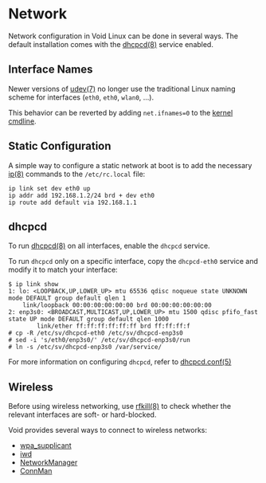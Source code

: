 # Network

Network configuration in Void Linux can be done in several ways. The default
installation comes with the [dhcpcd(8)](https://man.voidlinux.org/dhcpcd.8)
service enabled.

## Interface Names

Newer versions of [udev(7)](https://man.voidlinux.org/udev.7) no longer use the
traditional Linux naming scheme for interfaces (`eth0`, `eth0`, `wlan0`, ...).

This behavior can be reverted by adding `net.ifnames=0` to the [kernel
cmdline](../kernel.md#cmdline).

## Static Configuration

A simple way to configure a static network at boot is to add the necessary
[ip(8)](https://man.voidlinux.org/ip.8) commands to the `/etc/rc.local` file:

```
ip link set dev eth0 up
ip addr add 192.168.1.2/24 brd + dev eth0
ip route add default via 192.168.1.1
```

## dhcpcd

To run [dhcpcd(8)](https://man.voidlinux.org/dhcpcd.8) on all interfaces, enable
the `dhcpcd` service.

To run `dhcpcd` only on a specific interface, copy the `dhcpcd-eth0` service and
modify it to match your interface:

```
$ ip link show
1: lo: <LOOPBACK,UP,LOWER_UP> mtu 65536 qdisc noqueue state UNKNOWN mode DEFAULT group default qlen 1
    link/loopback 00:00:00:00:00:00 brd 00:00:00:00:00:00
2: enp3s0: <BROADCAST,MULTICAST,UP,LOWER_UP> mtu 1500 qdisc pfifo_fast state UP mode DEFAULT group default qlen 1000
        link/ether ff:ff:ff:ff:ff:ff brd ff:ff:ff:f
# cp -R /etc/sv/dhcpcd-eth0 /etc/sv/dhcpcd-enp3s0
# sed -i 's/eth0/enp3s0/' /etc/sv/dhcpcd-enp3s0/run
# ln -s /etc/sv/dhcpcd-enp3s0 /var/service/
```

For more information on configuring `dhcpcd`, refer to
[dhcpcd.conf(5)](https://man.voidlinux.org/dhcpcd.conf.5)

## Wireless

Before using wireless networking, use
[rfkill(8)](https://man.voidlinux.org/rfkill.8) to check whether the relevant
interfaces are soft- or hard-blocked.

Void provides several ways to connect to wireless networks:

- [wpa_supplicant](./wpa_supplicant.md)
- [iwd](./iwd.md)
- [NetworkManager](./networkmanager.md)
- [ConnMan](./connman.md)
